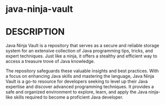 # java-ninja-vault

DESCRIPTION
===========

Java Ninja Vault is a repository that serves as a secure and reliable storage system for an extensive collection of Java programming tips, tricks, and expert techniques. Just like a ninja, it offers a stealthy and efficient way to access a treasure trove of Java knowledge.

The repository safeguards these valuable insights and best practices. With a focus on enhancing Java skills and mastering the language, Java Ninja Vault is a go-to resource for developers seeking to level up their Java expertise and discover advanced programming techniques. It provides a safe and organized environment to explore, learn, and apply the Java ninja-like skills required to become a proficient Java developer.
